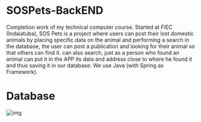 # SOSPets-BackEND

Completion work of my technical computer course. Started at FIEC (Indaiatuba), 
SOS Pets is a project where users can post their lost domestic animals by placing specific data on the animal and performing a search in the database, 
the user can post a publication and looking for their animal so that others can find it. can also search, just as a person who found an animal 
can put it in the APP its data and address close to where he found it and thus saving it in our database. We use Java (with Spring as Framework).


# Database 
![img](https://imgur.com/a/PweBWZK)
